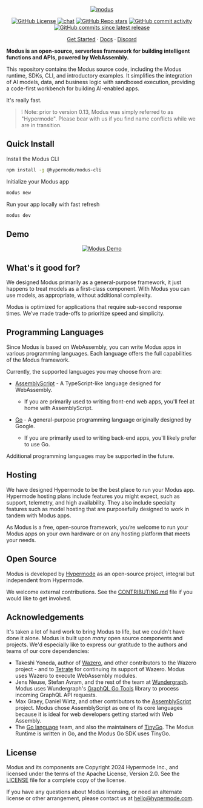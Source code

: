 <!-- markdownlint-disable first-line-heading -->
<div align="center">

  [![modus](https://github.com/user-attachments/assets/a0652fa6-6836-49f6-9c8c-c007cafab000)](https://github.com/hypermodeinc/modus)

  [![GitHub License](https://img.shields.io/github/license/hypermodeinc/modus)](https://github.com/hypermodeinc/modus?tab=Apache-2.0-1-ov-file#readme)
  [![chat](https://img.shields.io/discord/1267579648657850441)](https://discord.gg/NJQ4bJpffF)
  [![GitHub Repo stars](https://img.shields.io/github/stars/hypermodeinc/modus)](https://github.com/hypermodeinc/modus/stargazers)
  [![GitHub commit activity](https://img.shields.io/github/commit-activity/m/hypermodeinc/modus)](https://github.com/hypermodeinc/modus/commits/main/)
  [![GitHub commits since latest release](https://img.shields.io/github/commits-since/hypermodeinc/modus/latest)](https://github.com/hypermodeinc/modus/commits/main/)

</div>

<p align="center">
   <a href="https://docs.hypermode.com/modus/quickstart">Get Started</a> · 
   <a href="https://docs.hypermode.com/">Docs</a> · 
   <a href="https://discord.com/invite/MAZgkhP6C6">Discord</a>
<p>


**Modus is an open-source, serverless framework for building intelligent functions and APIs, powered by WebAssembly.**

This repository contains the Modus source code, including the Modus runtime, SDKs, CLI, and introductory examples. It simplifies the integration of AI models, data, and business logic with sandboxed execution, providing a code-first workbench for building AI-enabled apps. 

It's really fast.

> ❕ Note: prior to version 0.13, Modus was simply referred to as "Hypermode". Please bear with us if you find name conflicts while we are in transition.

## Quick Install

Install the Modus CLI

```bash
npm install -g @hypermode/modus-cli
```

Initialize your Modus app

```bash
modus new
```

Run your app locally with fast refresh

```bash
modus dev
```

## Demo

<div align="center">

[![Modus Demo](https://github.com/user-attachments/assets/12ac5db9-ca32-418c-a70d-67aef797a9e3)](https://www.youtube.com/watch?v=3CcJTXTmz88)

</div>

## What's it good for?

We designed Modus primarily as a general-purpose framework, it just happens to treat models as a first-class component. With Modus you can use models, as appropriate, without additional complexity.

Modus is optimized for applications that require sub-second response times. We’ve made trade-offs to prioritize speed and simplicity.

## Programming Languages

Since Modus is based on WebAssembly, you can write Modus apps in various programming languages.
Each language offers the full capabilities of the Modus framework.

Currently, the supported languages you may choose from are:

- [AssemblyScript](https://www.assemblyscript.org/) - A TypeScript-like language designed for WebAssembly.
  - If you are primarily used to writing front-end web apps, you'll feel at home with AssemblyScript.

- [Go](https://go.dev/) - A general-purpose programming language originally designed by Google.
  - If you are primarily used to writing back-end apps, you'll likely prefer to use Go.

Additional programming languages may be supported in the future.

## Hosting

We have designed Hypermode to be the best place to run your Modus app.
Hypermode hosting plans include features you might expect, such as support, telemetry, and high availability.
They also include specialty features such as model hosting that are purposefully designed to work in tandem with Modus apps.

As Modus is a free, open-source framework, you’re welcome to run your Modus apps on your own hardware or on any
hosting platform that meets your needs.

## Open Source

Modus is developed by [Hypermode](https://hypermode.com/) as an open-source project, integral but independent from Hypermode.

We welcome external contributions. See the [CONTRIBUTING.md](./CONTRIBUTING.md) file if you would like to get involved.

## Acknowledgements

It's taken a lot of hard work to bring Modus to life, but we couldn't have done it alone. Modus is built upon _many_ open source components and projects.  We'd especially like to express our gratitude to the authors and teams of our core dependencies:

- Takeshi Yoneda, author of [Wazero](https://wazero.io/), and other contributors to the Wazero project - and to [Tetrate](https://tetrate.io/) for continuing its support of Wazero.  Modus uses Wazero to execute WebAssembly modules.
- Jens Neuse, Stefan Avram, and the rest of the team at [Wundergraph](https://wundergraph.com/).  Modus uses Wundergraph's [GraphQL Go Tools](https://github.com/wundergraph/graphql-go-tools) library to process incoming GraphQL API requests.
- Max Graey, Daniel Wirtz, and other contributors to the [AssemblyScript](https://www.assemblyscript.org/) project.  Modus chose AssemblyScript as one of its core languages because it is ideal for web developers getting started with Web Assembly.
- The [Go language](https://go.dev/) team, and also the maintainers of [TinyGo](https://tinygo.org/).  The Modus Runtime is written in Go, and the Modus Go SDK uses TinyGo.

## License

Modus and its components are Copyright 2024 Hypermode Inc., and licensed under the terms of the Apache License, Version 2.0.
See the [LICENSE](./LICENSE) file for a complete copy of the license.

If you have any questions about Modus licensing, or need an alternate license or other arrangement, please contact us at hello@hypermode.com.

